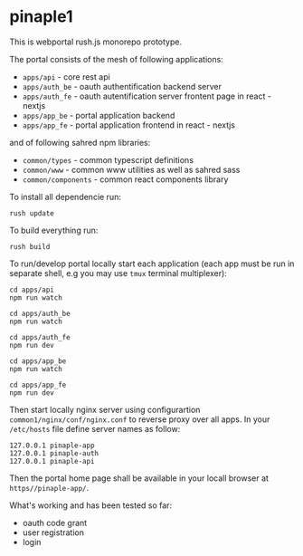 # pinaple1

This is webportal rush.js monorepo prototype.

The portal consists of the mesh of following applications:

- `apps/api` - core rest api  
- `apps/auth_be` - oauth authentification backend server
- `apps/auth_fe` - oauth autentification server frontent page in react - nextjs
- `apps/app_be` - portal application backend 
- `apps/app_fe` - portal application frontend in react - nextjs 

and of following sahred npm libraries:

- `common/types` - common typescript definitions
- `common/www` - common www utilities as well as sahred sass
- `common/components` - common react components library

To install all dependencie run:

```
rush update
```

To build everything run:

```
rush build
```

To run/develop portal locally start each application (each app must be run in separate shell, e.g you may use `tmux` terminal multiplexer):

```
cd apps/api
npm run watch
```

```
cd apps/auth_be
npm run watch
```

```
cd apps/auth_fe
npm run dev
```

```
cd apps/app_be
npm run watch
```  

```
cd apps/app_fe
npm run dev
```

Then start locally nginx server using configurartion `common1/nginx/conf/nginx.conf` to reverse proxy over all apps. In your `/etc/hosts` file define server names as follow:

```
127.0.0.1 pinaple-app
127.0.0.1 pinaple-auth
127.0.0.1 pinaple-api
```

Then the portal home page shall be available in your locall browser at `https//pinaple-app/`. 

What's working and has been tested so far:

- oauth code grant
- user registration
- login
